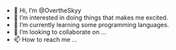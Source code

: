 - 👋 Hi, I’m @OvertheSkyy
- 👀 I’m interested in doing things that makes me excited.
- 🌱 I’m currently learning some programming languages.
- 💞️ I’m looking to collaborate on ...
- 📫 How to reach me ...

<!---
OvertheSkyy/OvertheSkyy is a ✨ special ✨ repository because its `README.md` (this file) appears on your GitHub profile.
You can click the Preview link to take a look at your changes.
--->
